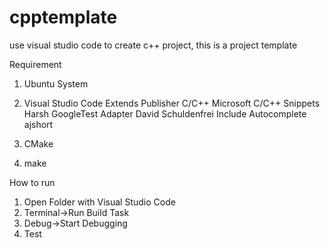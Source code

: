 # cpptemplate
use visual studio code to create c++ project, this is a project template 

Requirement
1. Ubuntu System
2. Visual Studio Code
    Extends                 Publisher
    C/C++                   Microsoft
    C/C++ Snippets          Harsh
    GoogleTest Adapter      David Schuldenfrei
    Include Autocomplete    ajshort

3. CMake
4. make

How to run
1. Open Folder with Visual Studio Code
2. Terminal->Run Build Task
3. Debug->Start Debugging
4. Test
